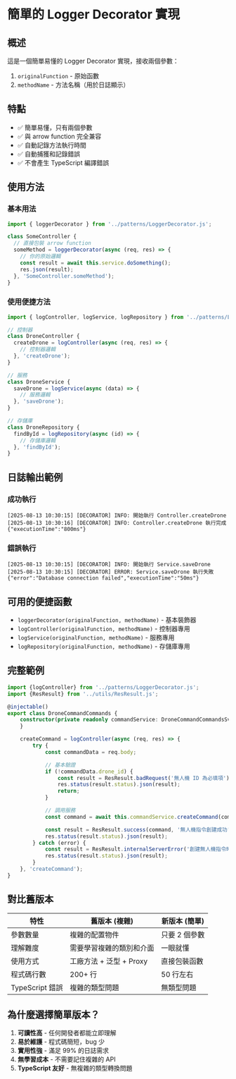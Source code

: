 # 簡單的 Logger Decorator 實現

## 概述

這是一個簡單易懂的 Logger Decorator 實現，接收兩個參數：

1. `originalFunction` - 原始函數
2. `methodName` - 方法名稱（用於日誌顯示）

## 特點

- ✅ 簡單易懂，只有兩個參數
- ✅ 與 arrow function 完全兼容
- ✅ 自動記錄方法執行時間
- ✅ 自動捕獲和記錄錯誤
- ✅ 不會產生 TypeScript 編譯錯誤

## 使用方法

### 基本用法

```typescript
import { loggerDecorator } from '../patterns/LoggerDecorator.js';

class SomeController {
  // 直接包裝 arrow function
  someMethod = loggerDecorator(async (req, res) => {
    // 你的原始邏輯
    const result = await this.service.doSomething();
    res.json(result);
  }, 'SomeController.someMethod');
}
```

### 使用便捷方法

```typescript
import { logController, logService, logRepository } from '../patterns/LoggerDecorator.js';

// 控制器
class DroneController {
  createDrone = logController(async (req, res) => {
    // 控制器邏輯
  }, 'createDrone');
}

// 服務
class DroneService {
  saveDrone = logService(async (data) => {
    // 服務邏輯
  }, 'saveDrone');
}

// 存儲庫
class DroneRepository {
  findById = logRepository(async (id) => {
    // 存儲庫邏輯
  }, 'findById');
}
```

## 日誌輸出範例

### 成功執行

```
[2025-08-13 10:30:15] [DECORATOR] INFO: 開始執行 Controller.createDrone
[2025-08-13 10:30:16] [DECORATOR] INFO: Controller.createDrone 執行完成 {"executionTime":"800ms"}
```

### 錯誤執行

```
[2025-08-13 10:30:15] [DECORATOR] INFO: 開始執行 Service.saveDrone
[2025-08-13 10:30:15] [DECORATOR] ERROR: Service.saveDrone 執行失敗 {"error":"Database connection failed","executionTime":"50ms"}
```

## 可用的便捷函數

- `loggerDecorator(originalFunction, methodName)` - 基本裝飾器
- `logController(originalFunction, methodName)` - 控制器專用
- `logService(originalFunction, methodName)` - 服務專用
- `logRepository(originalFunction, methodName)` - 存儲庫專用

## 完整範例

```typescript
import {logController} from '../patterns/LoggerDecorator.js';
import {ResResult} from '../utils/ResResult.js';

@injectable()
export class DroneCommandCommands {
    constructor(private readonly commandService: DroneCommandCommandsSvc) {
    }

    createCommand = logController(async (req, res) => {
        try {
            const commandData = req.body;

            // 基本驗證
            if (!commandData.drone_id) {
                const result = ResResult.badRequest('無人機 ID 為必填項');
                res.status(result.status).json(result);
                return;
            }

            // 調用服務
            const command = await this.commandService.createCommand(commandData);

            const result = ResResult.success(command, '無人機指令創建成功');
            res.status(result.status).json(result);
        } catch (error) {
            const result = ResResult.internalServerError('創建無人機指令時發生錯誤');
            res.status(result.status).json(result);
        }
    }, 'createCommand');
}
```

## 對比舊版本

| 特性            | 舊版本 (複雜)          | 新版本 (簡單) |
|---------------|-------------------|----------|
| 參數數量          | 複雜的配置物件           | 只要 2 個參數 |
| 理解難度          | 需要學習複雜的類別和介面      | 一眼就懂     |
| 使用方式          | 工廠方法 + 泛型 + Proxy | 直接包裝函數   |
| 程式碼行數         | 200+ 行            | 50 行左右   |
| TypeScript 錯誤 | 複雜的類型問題           | 無類型問題    |

## 為什麼選擇簡單版本？

1. **可讀性高** - 任何開發者都能立即理解
2. **易於維護** - 程式碼簡短，bug 少
3. **實用性強** - 滿足 99% 的日誌需求
4. **無學習成本** - 不需要記住複雜的 API
5. **TypeScript 友好** - 無複雜的類型轉換問題